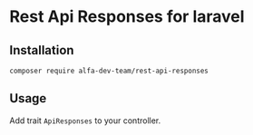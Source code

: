# Rest Api Responses for laravel

## Installation
`composer require alfa-dev-team/rest-api-responses`

## Usage
Add trait `ApiResponses` to your controller.
